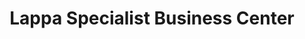 ---
title: "Lappa Specialist Business Center"
url: /ganta/lappa-specialist-business-center/
shop: clothes
---